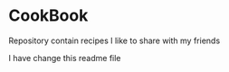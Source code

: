 # CookBook
Repository contain recipes I like to share with my friends

I have change this readme file
